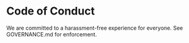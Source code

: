 # Code of Conduct
We are committed to a harassment-free experience for everyone. See GOVERNANCE.md for enforcement.
